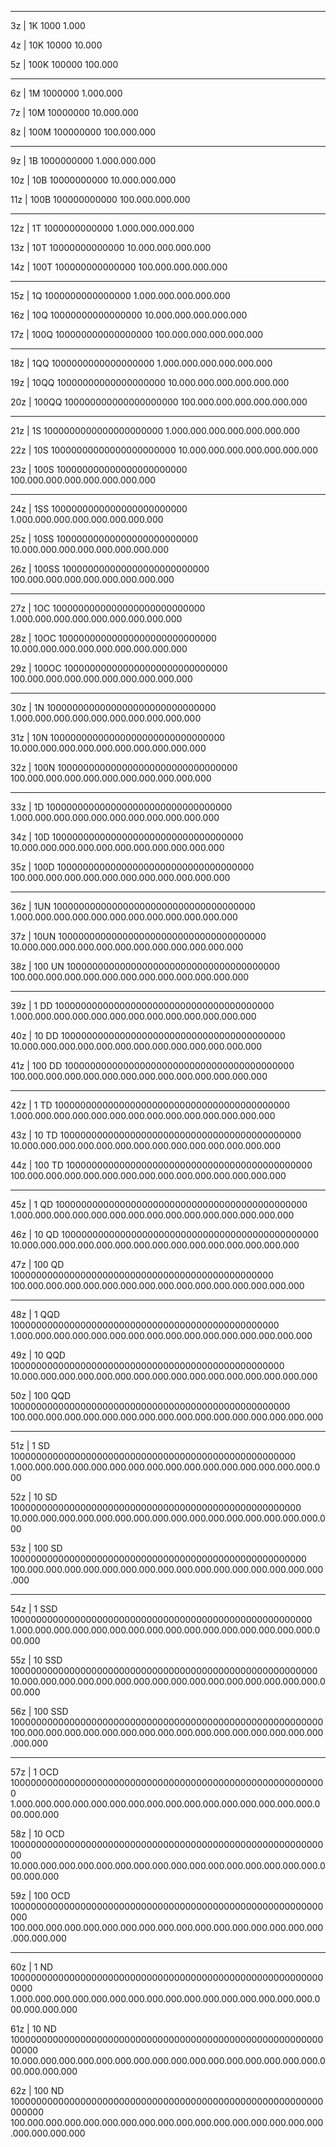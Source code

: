 -------------------------------------------------------------------------------------------

3z | 1K
1000
1.000

4z | 10K
10000
10.000

5z | 100K
100000
100.000

-------------------------------------------------------------------------------------------

6z | 1M
1000000
1.000.000

7z | 10M
10000000
10.000.000

8z | 100M
100000000
100.000.000

-------------------------------------------------------------------------------------------

9z | 1B
1000000000
1.000.000.000

10z | 10B
10000000000
10.000.000.000

11z | 100B
100000000000
100.000.000.000

-------------------------------------------------------------------------------------------

12z | 1T
1000000000000
1.000.000.000.000

13z | 10T
10000000000000
10.000.000.000.000

14z | 100T
100000000000000
100.000.000.000.000

-------------------------------------------------------------------------------------------

15z | 1Q
1000000000000000
1.000.000.000.000.000

16z | 10Q
10000000000000000
10.000.000.000.000.000

17z | 100Q
100000000000000000
100.000.000.000.000.000

-------------------------------------------------------------------------------------------

18z | 1QQ
1000000000000000000
1.000.000.000.000.000.000

19z | 10QQ
10000000000000000000
10.000.000.000.000.000.000

20z | 100QQ
100000000000000000000
100.000.000.000.000.000.000

-------------------------------------------------------------------------------------------

21z | 1S
1000000000000000000000
1.000.000.000.000.000.000.000

22z | 10S
10000000000000000000000
10.000.000.000.000.000.000.000

23z | 100S
100000000000000000000000
100.000.000.000.000.000.000.000

-------------------------------------------------------------------------------------------

24z | 1SS
1000000000000000000000000
1.000.000.000.000.000.000.000.000

25z | 10SS
10000000000000000000000000
10.000.000.000.000.000.000.000.000

26z | 100SS
100000000000000000000000000
100.000.000.000.000.000.000.000.000

-------------------------------------------------------------------------------------------

27z | 1OC
1000000000000000000000000000
1.000.000.000.000.000.000.000.000.000

28z | 10OC
10000000000000000000000000000
10.000.000.000.000.000.000.000.000.000

29z | 100OC
100000000000000000000000000000
100.000.000.000.000.000.000.000.000.000

-------------------------------------------------------------------------------------------

30z | 1N
1000000000000000000000000000000
1.000.000.000.000.000.000.000.000.000.000

31z | 10N
10000000000000000000000000000000
10.000.000.000.000.000.000.000.000.000.000

32z | 100N
100000000000000000000000000000000
100.000.000.000.000.000.000.000.000.000.000

-------------------------------------------------------------------------------------------

33z | 1D
1000000000000000000000000000000000
1.000.000.000.000.000.000.000.000.000.000.000

34z | 10D
10000000000000000000000000000000000
10.000.000.000.000.000.000.000.000.000.000.000

35z | 100D
100000000000000000000000000000000000
100.000.000.000.000.000.000.000.000.000.000.000

-------------------------------------------------------------------------------------------

36z | 1UN
1000000000000000000000000000000000000
1.000.000.000.000.000.000.000.000.000.000.000.000

37z | 10UN
10000000000000000000000000000000000000
10.000.000.000.000.000.000.000.000.000.000.000.000

38z | 100 UN
100000000000000000000000000000000000000
100.000.000.000.000.000.000.000.000.000.000.000.000

-------------------------------------------------------------------------------------------

39z | 1 DD
1000000000000000000000000000000000000000
1.000.000.000.000.000.000.000.000.000.000.000.000.000

40z | 10 DD
10000000000000000000000000000000000000000
10.000.000.000.000.000.000.000.000.000.000.000.000.000

41z | 100 DD
100000000000000000000000000000000000000000
100.000.000.000.000.000.000.000.000.000.000.000.000.000

-------------------------------------------------------------------------------------------

42z | 1 TD
1000000000000000000000000000000000000000000
1.000.000.000.000.000.000.000.000.000.000.000.000.000.000

43z | 10 TD
10000000000000000000000000000000000000000000
10.000.000.000.000.000.000.000.000.000.000.000.000.000.000

44z | 100 TD
100000000000000000000000000000000000000000000
100.000.000.000.000.000.000.000.000.000.000.000.000.000.000

-------------------------------------------------------------------------------------------

45z | 1 QD
1000000000000000000000000000000000000000000000
1.000.000.000.000.000.000.000.000.000.000.000.000.000.000.000

46z | 10 QD
10000000000000000000000000000000000000000000000
10.000.000.000.000.000.000.000.000.000.000.000.000.000.000.000

47z | 100 QD
100000000000000000000000000000000000000000000000
100.000.000.000.000.000.000.000.000.000.000.000.000.000.000.000

-------------------------------------------------------------------------------------------

48z | 1 QQD
1000000000000000000000000000000000000000000000000
1.000.000.000.000.000.000.000.000.000.000.000.000.000.000.000.000

49z | 10 QQD
10000000000000000000000000000000000000000000000000
10.000.000.000.000.000.000.000.000.000.000.000.000.000.000.000.000

50z | 100 QQD
100000000000000000000000000000000000000000000000000
100.000.000.000.000.000.000.000.000.000.000.000.000.000.000.000.000

-------------------------------------------------------------------------------------------

51z | 1 SD
1000000000000000000000000000000000000000000000000000
1.000.000.000.000.000.000.000.000.000.000.000.000.000.000.000.000.000

52z | 10 SD
10000000000000000000000000000000000000000000000000000
10.000.000.000.000.000.000.000.000.000.000.000.000.000.000.000.000.000

53z | 100 SD
100000000000000000000000000000000000000000000000000000
100.000.000.000.000.000.000.000.000.000.000.000.000.000.000.000.000.000

-------------------------------------------------------------------------------------------

54z | 1 SSD
1000000000000000000000000000000000000000000000000000000
1.000.000.000.000.000.000.000.000.000.000.000.000.000.000.000.000.000.000

55z | 10 SSD
10000000000000000000000000000000000000000000000000000000
10.000.000.000.000.000.000.000.000.000.000.000.000.000.000.000.000.000.000

56z | 100 SSD
100000000000000000000000000000000000000000000000000000000
100.000.000.000.000.000.000.000.000.000.000.000.000.000.000.000.000.000.000

-------------------------------------------------------------------------------------------

57z | 1 OCD
1000000000000000000000000000000000000000000000000000000000
1.000.000.000.000.000.000.000.000.000.000.000.000.000.000.000.000.000.000.000

58z | 10 OCD
10000000000000000000000000000000000000000000000000000000000
10.000.000.000.000.000.000.000.000.000.000.000.000.000.000.000.000.000.000.000

59z | 100 OCD
100000000000000000000000000000000000000000000000000000000000
100.000.000.000.000.000.000.000.000.000.000.000.000.000.000.000.000.000.000.000

-------------------------------------------------------------------------------------------

60z | 1 ND
1000000000000000000000000000000000000000000000000000000000000
1.000.000.000.000.000.000.000.000.000.000.000.000.000.000.000.000.000.000.000.000

61z | 10 ND
10000000000000000000000000000000000000000000000000000000000000
10.000.000.000.000.000.000.000.000.000.000.000.000.000.000.000.000.000.000.000.000

62z | 100 ND
100000000000000000000000000000000000000000000000000000000000000
100.000.000.000.000.000.000.000.000.000.000.000.000.000.000.000.000.000.000.000.000
